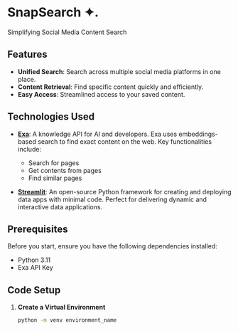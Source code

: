 # SnapSearch ✦.
Simplifying Social Media Content Search

## Features

- **Unified Search**: Search across multiple social media platforms in one place.
- **Content Retrieval**: Find specific content quickly and efficiently.
- **Easy Access**: Streamlined access to your saved content.

## Technologies Used

- **[Exa](https://exa.io)**: A knowledge API for AI and developers. Exa uses embeddings-based search to find exact content on the web. Key functionalities include:
  - Search for pages
  - Get contents from pages
  - Find similar pages

- **[Streamlit](https://streamlit.io)**: An open-source Python framework for creating and deploying data apps with minimal code. Perfect for delivering dynamic and interactive data applications.

## Prerequisites

Before you start, ensure you have the following dependencies installed:

- Python 3.11
- Exa API Key

## Code Setup

1. **Create a Virtual Environment**

   ```bash
   python -m venv environment_name


